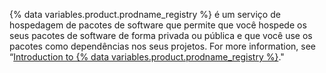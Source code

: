 {% data variables.product.prodname_registry %} é um serviço de hospedagem de pacotes de software que permite que você hospede os seus pacotes de software de forma privada ou pública e que você use os pacotes como dependências nos seus projetos. For more information, see “[Introduction to {% data variables.product.prodname_registry %}](/packages/learn-github-packages/introduction-to-github-packages)."
